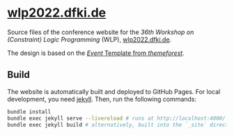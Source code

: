 # [wlp2022.dfki.de](https://wlp2022.dfki.de)

Source files of the conference website for the *36th Workshop on (Constraint) Logic Programming* (WLP), [wlp2022.dfki.de](https://wlp2022.dfki.de).

The design is based on the [*Event* Template from *themeforest*](https://themeforest.net/item/event-conference-event-html5-landing-page/10050747).

## Build

The website is automatically built and deployed to GitHub Pages. For local development, you need [jekyll](https://jekyllrb.com/docs/). Then, run the following commands:

```sh
bundle install
bundle exec jekyll serve --livereload # runs at http://localhost:4000/
bundle exec jekyll build # alternatively, built into the `_site` directory
```
